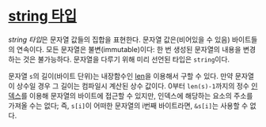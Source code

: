 # [string 타입](#string-types)

*string 타입*은 문자열 값들의 집합을 표현한다. 문자열 값은(비어있을 수 있음) 바이트들의 연속이다. 모든 문자열은 불변(immutable)이다: 한 번 생성된 문자열의 내용을 변경하는 것은 불가능하다. 문자열을 다루기 위해 미리 선언된 타입은 `string`이다.

문자열 `s`의 길이(바이트 단위)는 내장함수인 [len](/Built-in%20functions/length_and_capacity.html)을 이용해서 구할 수 있다. 만약 문자열이 상수일 경우 그 길이는 컴파일시 계산된 상수 값이다. 0부터 `len(s)-1`까지의 정수 [인덱스](/Expressions/index_expressions.html)를 이용해 문자열의 바이트에 접근할 수 있지만, 인덱스에 해당하는 요소의 주소를 가져올 수는 없다; 즉, `s[i]`이 어떠한 문자열의 i번째 바이트라면, `&s[i]`는 사용할 수 없다.
